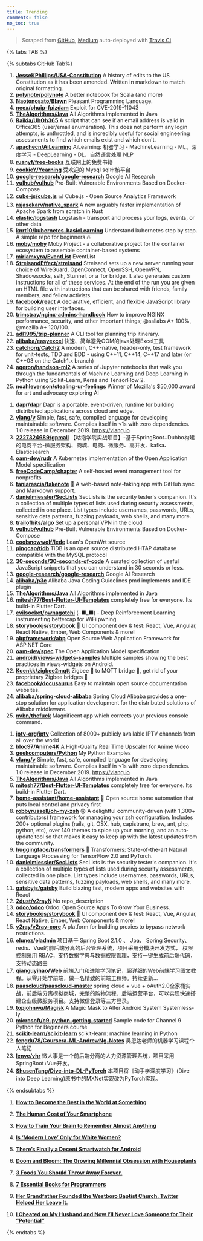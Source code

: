 ```yaml
---
title: Trending
comments: false
no_toc: true
---
```


> Scraped from [GitHub](https://github.com/trending), [Medium](https://medium.com/topic/popular)
auto-deployed with [Travis Ci](https://travis-ci.org/)

{% tabs TAB %}
<!-- tab GitHub -->
{% subtabs GitHub Tab%}
<!-- tab Daily -->
1. [**JesseKPhillips/USA-Constitution**](https://github.com/JesseKPhillips/USA-Constitution)
A history of edits to the US Constitution as it has been amended. Written in markdown to match original formatting.
2. [**polynote/polynote**](https://github.com/polynote/polynote)
A better notebook for Scala (and more)
3. [**Naotonosato/Blawn**](https://github.com/Naotonosato/Blawn)
Pleasant Programming Language.
4. [**neex/phuip-fpizdam**](https://github.com/neex/phuip-fpizdam)
Exploit for CVE-2019-11043
5. [**TheAlgorithms/Java**](https://github.com/TheAlgorithms/Java)
All Algorithms implemented in Java
6. [**Raikia/UhOh365**](https://github.com/Raikia/UhOh365)
A script that can see if an email address is valid in Office365 (user/email enumeration). This does not perform any login attempts, is unthrottled, and is incredibly useful for social engineering assessments to find which emails exist and which don't.
7. [**apachecn/AiLearning**](https://github.com/apachecn/AiLearning)
AiLearning: 机器学习 - MachineLearning - ML、深度学习 - DeepLearning - DL、自然语言处理 NLP
8. [**ruanyf/free-books**](https://github.com/ruanyf/free-books)
互联网上的免费书籍
9. [**cookieY/Yearning**](https://github.com/cookieY/Yearning)
受欢迎的 Mysql sql审核平台
10. [**google-research/google-research**](https://github.com/google-research/google-research)
Google AI Research
11. [**vulhub/vulhub**](https://github.com/vulhub/vulhub)
Pre-Built Vulnerable Environments Based on Docker-Compose
12. [**cube-js/cube.js**](https://github.com/cube-js/cube.js)
📊 Cube.js - Open Source Analytics Framework
13. [**rajasekarv/native_spark**](https://github.com/rajasekarv/native_spark)
A new arguably faster implementation of Apache Spark from scratch in Rust
14. [**elastic/logstash**](https://github.com/elastic/logstash)
Logstash - transport and process your logs, events, or other data
15. [**knrt10/kubernetes-basicLearning**](https://github.com/knrt10/kubernetes-basicLearning)
Understand kubernetes step by step. A simple repo for beginners 🔥
16. [**moby/moby**](https://github.com/moby/moby)
Moby Project - a collaborative project for the container ecosystem to assemble container-based systems
17. [**miriamxyra/EventList**](https://github.com/miriamxyra/EventList)
EventList
18. [**StreisandEffect/streisand**](https://github.com/StreisandEffect/streisand)
Streisand sets up a new server running your choice of WireGuard, OpenConnect, OpenSSH, OpenVPN, Shadowsocks, sslh, Stunnel, or a Tor bridge. It also generates custom instructions for all of these services. At the end of the run you are given an HTML file with instructions that can be shared with friends, family members, and fellow activists.
19. [**facebook/react**](https://github.com/facebook/react)
A declarative, efficient, and flexible JavaScript library for building user interfaces.
20. [**trimstray/nginx-admins-handbook**](https://github.com/trimstray/nginx-admins-handbook)
How to improve NGINX performance, security, and other important things; @ssllabs A+ 100%, @mozilla A+ 120/100.
21. [**adl1995/trip-planner**](https://github.com/adl1995/trip-planner)
A CLI tool for planning trip itinerary.
22. [**alibaba/easyexcel**](https://github.com/alibaba/easyexcel)
快速、简单避免OOM的java处理Excel工具
23. [**catchorg/Catch2**](https://github.com/catchorg/Catch2)
A modern, C++-native, header-only, test framework for unit-tests, TDD and BDD - using C++11, C++14, C++17 and later (or C++03 on the Catch1.x branch)
24. [**ageron/handson-ml2**](https://github.com/ageron/handson-ml2)
A series of Jupyter notebooks that walk you through the fundamentals of Machine Learning and Deep Learning in Python using Scikit-Learn, Keras and TensorFlow 2.
25. [**noahlevenson/stealing-ur-feelings**](https://github.com/noahlevenson/stealing-ur-feelings)
Winner of Mozilla's $50,000 award for art and advocacy exploring AI
<!-- endtab -->
<!-- tab Weekly -->
1. [**dapr/dapr**](https://github.com/dapr/dapr)
Dapr is a portable, event-driven, runtime for building distributed applications across cloud and edge.
2. [**vlang/v**](https://github.com/vlang/v)
Simple, fast, safe, compiled language for developing maintainable software. Compiles itself in <1s with zero dependencies. 1.0 release in December 2019. https://vlang.io
3. [**2227324689/gpmall**](https://github.com/2227324689/gpmall)
【咕泡学院实战项目】-基于SpringBoot+Dubbo构建的电商平台-微服务架构、商城、电商、微服务、高并发、kafka、Elasticsearch
4. [**oam-dev/rudr**](https://github.com/oam-dev/rudr)
A Kubernetes implementation of the Open Application Model specification
5. [**freeCodeCamp/chapter**](https://github.com/freeCodeCamp/chapter)
A self-hosted event management tool for nonprofits
6. [**taniarascia/takenote**](https://github.com/taniarascia/takenote)
📝 A web-based note-taking app with GitHub sync and Markdown support.
7. [**danielmiessler/SecLists**](https://github.com/danielmiessler/SecLists)
SecLists is the security tester's companion. It's a collection of multiple types of lists used during security assessments, collected in one place. List types include usernames, passwords, URLs, sensitive data patterns, fuzzing payloads, web shells, and many more.
8. [**trailofbits/algo**](https://github.com/trailofbits/algo)
Set up a personal VPN in the cloud
9. [**vulhub/vulhub**](https://github.com/vulhub/vulhub)
Pre-Built Vulnerable Environments Based on Docker-Compose
10. [**coolsnowwolf/lede**](https://github.com/coolsnowwolf/lede)
Lean's OpenWrt source
11. [**pingcap/tidb**](https://github.com/pingcap/tidb)
TiDB is an open source distributed HTAP database compatible with the MySQL protocol
12. [**30-seconds/30-seconds-of-code**](https://github.com/30-seconds/30-seconds-of-code)
A curated collection of useful JavaScript snippets that you can understand in 30 seconds or less.
13. [**google-research/google-research**](https://github.com/google-research/google-research)
Google AI Research
14. [**alibaba/p3c**](https://github.com/alibaba/p3c)
Alibaba Java Coding Guidelines pmd implements and IDE plugin
15. [**TheAlgorithms/Java**](https://github.com/TheAlgorithms/Java)
All Algorithms implemented in Java
16. [**mitesh77/Best-Flutter-UI-Templates**](https://github.com/mitesh77/Best-Flutter-UI-Templates)
completely free for everyone. Its build-in Flutter Dart.
17. [**evilsocket/pwnagotchi**](https://github.com/evilsocket/pwnagotchi)
(⌐■_■) - Deep Reinforcement Learning instrumenting bettercap for WiFi pwning.
18. [**storybookjs/storybook**](https://github.com/storybookjs/storybook)
📓 UI component dev & test: React, Vue, Angular, React Native, Ember, Web Components & more!
19. [**abpframework/abp**](https://github.com/abpframework/abp)
Open Source Web Application Framework for ASP.NET Core
20. [**oam-dev/spec**](https://github.com/oam-dev/spec)
The Open Application Model specification
21. [**android/views-widgets-samples**](https://github.com/android/views-widgets-samples)
Multiple samples showing the best practices in views-widgets on Android.
22. [**Koenkk/zigbee2mqtt**](https://github.com/Koenkk/zigbee2mqtt)
Zigbee 🐝 to MQTT bridge 🌉, get rid of your proprietary Zigbee bridges 🔨
23. [**facebook/docusaurus**](https://github.com/facebook/docusaurus)
Easy to maintain open source documentation websites.
24. [**alibaba/spring-cloud-alibaba**](https://github.com/alibaba/spring-cloud-alibaba)
Spring Cloud Alibaba provides a one-stop solution for application development for the distributed solutions of Alibaba middleware.
25. [**nvbn/thefuck**](https://github.com/nvbn/thefuck)
Magnificent app which corrects your previous console command.
<!-- endtab -->
<!-- tab Monthly -->
1. [**iptv-org/iptv**](https://github.com/iptv-org/iptv)
Collection of 8000+ publicly available IPTV channels from all over the world
2. [**bloc97/Anime4K**](https://github.com/bloc97/Anime4K)
A High-Quality Real Time Upscaler for Anime Video
3. [**geekcomputers/Python**](https://github.com/geekcomputers/Python)
My Python Examples
4. [**vlang/v**](https://github.com/vlang/v)
Simple, fast, safe, compiled language for developing maintainable software. Compiles itself in <1s with zero dependencies. 1.0 release in December 2019. https://vlang.io
5. [**TheAlgorithms/Java**](https://github.com/TheAlgorithms/Java)
All Algorithms implemented in Java
6. [**mitesh77/Best-Flutter-UI-Templates**](https://github.com/mitesh77/Best-Flutter-UI-Templates)
completely free for everyone. Its build-in Flutter Dart.
7. [**home-assistant/home-assistant**](https://github.com/home-assistant/home-assistant)
🏡 Open source home automation that puts local control and privacy first
8. [**robbyrussell/oh-my-zsh**](https://github.com/robbyrussell/oh-my-zsh)
🙃 A delightful community-driven (with 1,300+ contributors) framework for managing your zsh configuration. Includes 200+ optional plugins (rails, git, OSX, hub, capistrano, brew, ant, php, python, etc), over 140 themes to spice up your morning, and an auto-update tool so that makes it easy to keep up with the latest updates from the community.
9. [**huggingface/transformers**](https://github.com/huggingface/transformers)
🤗 Transformers: State-of-the-art Natural Language Processing for TensorFlow 2.0 and PyTorch.
10. [**danielmiessler/SecLists**](https://github.com/danielmiessler/SecLists)
SecLists is the security tester's companion. It's a collection of multiple types of lists used during security assessments, collected in one place. List types include usernames, passwords, URLs, sensitive data patterns, fuzzing payloads, web shells, and many more.
11. [**gatsbyjs/gatsby**](https://github.com/gatsbyjs/gatsby)
Build blazing fast, modern apps and websites with React
12. [**2dust/v2rayN**](https://github.com/2dust/v2rayN)
No repo_description
13. [**odoo/odoo**](https://github.com/odoo/odoo)
Odoo. Open Source Apps To Grow Your Business.
14. [**storybookjs/storybook**](https://github.com/storybookjs/storybook)
📓 UI component dev & test: React, Vue, Angular, React Native, Ember, Web Components & more!
15. [**v2ray/v2ray-core**](https://github.com/v2ray/v2ray-core)
A platform for building proxies to bypass network restrictions.
16. [**elunez/eladmin**](https://github.com/elunez/eladmin)
项目基于 Spring Boot 2.1.0 、 Jpa、 Spring Security、redis、Vue的前后端分离的后台管理系统，项目采用分模块开发方式， 权限控制采用 RBAC，支持数据字典与数据权限管理，支持一键生成前后端代码，支持动态路由
17. [**qianguyihao/Web**](https://github.com/qianguyihao/Web)
前端入门和进阶学习笔记，超详细的Web前端学习图文教程。从零开始学前端，做一名精致的前端工程师。持续更新...
18. [**paascloud/paascloud-master**](https://github.com/paascloud/paascloud-master)
spring cloud + vue + oAuth2.0全家桶实战，前后端分离模拟商城，完整的购物流程、后端运营平台，可以实现快速搭建企业级微服务项目。支持微信登录等三方登录。
19. [**topjohnwu/Magisk**](https://github.com/topjohnwu/Magisk)
A Magic Mask to Alter Android System Systemless-ly
20. [**microsoft/c9-python-getting-started**](https://github.com/microsoft/c9-python-getting-started)
Sample code for Channel 9 Python for Beginners course
21. [**scikit-learn/scikit-learn**](https://github.com/scikit-learn/scikit-learn)
scikit-learn: machine learning in Python
22. [**fengdu78/Coursera-ML-AndrewNg-Notes**](https://github.com/fengdu78/Coursera-ML-AndrewNg-Notes)
吴恩达老师的机器学习课程个人笔记
23. [**lenve/vhr**](https://github.com/lenve/vhr)
微人事是一个前后端分离的人力资源管理系统，项目采用SpringBoot+Vue开发。
24. [**ShusenTang/Dive-into-DL-PyTorch**](https://github.com/ShusenTang/Dive-into-DL-PyTorch)
本项目将《动手学深度学习》(Dive into Deep Learning)原书中的MXNet实现改为PyTorch实现。
<!-- endtab -->
{% endsubtabs %}
<!-- endtab --><!-- tab Medium -->
1. [**How to Become the Best in the World at Something**](https://forge.medium.com/how-to-become-the-best-in-the-world-at-something-f1b658f93428?source=topic_page---------------------------20)

2. [**The Human Cost of Your Smartphone**](https://onezero.medium.com/the-human-cost-of-your-smartphone-d583a2b6f356?source=topic_page---------0------------------1)

3. [**How to Train Your Brain to Remember Almost Anything**](https://medium.com/personal-growth/how-to-train-your-brain-to-remember-almost-anything-77cb653a0c04?source=topic_page---------1------------------1)

4. [**Is ‘Modern Love’ Only for White Women?**](https://zora.medium.com/is-modern-love-only-for-white-women-f9f1bb633cbb?source=topic_page---------2------------------1)

5. [**There’s Finally a Decent Smartwatch for Android**](https://onezero.medium.com/theres-finally-a-decent-smartwatch-for-android-b8f4c5c79e36?source=topic_page---------4------------------1)

6. [**Doom and Bloom: The Growing Millennial Obsession with Houseplants**](https://elemental.medium.com/doom-and-bloom-the-growing-millennial-obsession-with-houseplants-ccaae50f11d3?source=topic_page---------5------------------1)

7. [**3 Foods You Should Throw Away Forever.**](https://blog.usejournal.com/3-foods-you-should-throw-away-forever-3eb7b5f38075?source=topic_page---------6------------------1)

8. [**7 Essential Books for Programmers**](https://medium.com/better-programming/7-essential-books-for-programmers-869bca83b360?source=topic_page---------7------------------1)

9. [**Her Grandfather Founded the Westboro Baptist Church. Twitter Helped Her Leave It.**](https://gen.medium.com/her-grandfather-founded-the-westboro-baptist-church-twitter-helped-her-leave-it-2de5a4266dcc?source=topic_page---------8------------------1)

10. [**I Cheated on My Husband and Now I’ll Never Love Someone for Their “Potential”**](https://psiloveyou.xyz/i-cheated-on-my-husband-and-now-ill-never-love-someone-for-their-potential-23b6284ba4fa?source=topic_page---------9------------------1)

<!-- endtab -->
{% endtabs %}
